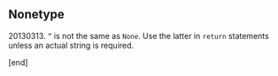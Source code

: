 Nonetype
--------

​20130313. `”` is not the same as `None`. Use the latter in `return`
statements unless an actual string is required.

[end]

